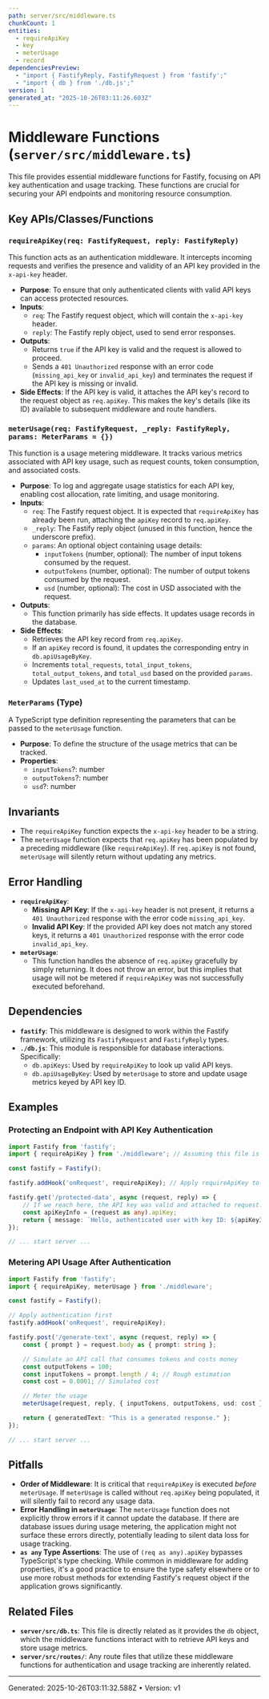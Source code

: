 ```yaml
---
path: server/src/middleware.ts
chunkCount: 1
entities:
  - requireApiKey
  - key
  - meterUsage
  - record
dependenciesPreview:
  - "import { FastifyReply, FastifyRequest } from 'fastify';"
  - "import { db } from './db.js';"
version: 1
generated_at: "2025-10-26T03:11:26.603Z"
---
```

# Middleware Functions (`server/src/middleware.ts`)

This file provides essential middleware functions for Fastify, focusing on API key authentication and usage tracking. These functions are crucial for securing your API endpoints and monitoring resource consumption.

## Key APIs/Classes/Functions

### `requireApiKey(req: FastifyRequest, reply: FastifyReply)`

This function acts as an authentication middleware. It intercepts incoming requests and verifies the presence and validity of an API key provided in the `x-api-key` header.

*   **Purpose**: To ensure that only authenticated clients with valid API keys can access protected resources.
*   **Inputs**:
    *   `req`: The Fastify request object, which will contain the `x-api-key` header.
    *   `reply`: The Fastify reply object, used to send error responses.
*   **Outputs**:
    *   Returns `true` if the API key is valid and the request is allowed to proceed.
    *   Sends a `401 Unauthorized` response with an error code (`missing_api_key` or `invalid_api_key`) and terminates the request if the API key is missing or invalid.
*   **Side Effects**: If the API key is valid, it attaches the API key's record to the request object as `req.apiKey`. This makes the key's details (like its ID) available to subsequent middleware and route handlers.

### `meterUsage(req: FastifyRequest, _reply: FastifyReply, params: MeterParams = {})`

This function is a usage metering middleware. It tracks various metrics associated with API key usage, such as request counts, token consumption, and associated costs.

*   **Purpose**: To log and aggregate usage statistics for each API key, enabling cost allocation, rate limiting, and usage monitoring.
*   **Inputs**:
    *   `req`: The Fastify request object. It is expected that `requireApiKey` has already been run, attaching the `apiKey` record to `req.apiKey`.
    *   `_reply`: The Fastify reply object (unused in this function, hence the underscore prefix).
    *   `params`: An optional object containing usage details:
        *   `inputTokens` (number, optional): The number of input tokens consumed by the request.
        *   `outputTokens` (number, optional): The number of output tokens consumed by the request.
        *   `usd` (number, optional): The cost in USD associated with the request.
*   **Outputs**:
    *   This function primarily has side effects. It updates usage records in the database.
*   **Side Effects**:
    *   Retrieves the API key record from `req.apiKey`.
    *   If an `apiKey` record is found, it updates the corresponding entry in `db.apiUsageByKey`.
    *   Increments `total_requests`, `total_input_tokens`, `total_output_tokens`, and `total_usd` based on the provided `params`.
    *   Updates `last_used_at` to the current timestamp.

### `MeterParams` (Type)

A TypeScript type definition representing the parameters that can be passed to the `meterUsage` function.

*   **Purpose**: To define the structure of the usage metrics that can be tracked.
*   **Properties**:
    *   `inputTokens`?: number
    *   `outputTokens`?: number
    *   `usd`?: number

## Invariants

*   The `requireApiKey` function expects the `x-api-key` header to be a string.
*   The `meterUsage` function expects that `req.apiKey` has been populated by a preceding middleware (like `requireApiKey`). If `req.apiKey` is not found, `meterUsage` will silently return without updating any metrics.

## Error Handling

*   **`requireApiKey`**:
    *   **Missing API Key**: If the `x-api-key` header is not present, it returns a `401 Unauthorized` response with the error code `missing_api_key`.
    *   **Invalid API Key**: If the provided API key does not match any stored keys, it returns a `401 Unauthorized` response with the error code `invalid_api_key`.
*   **`meterUsage`**:
    *   This function handles the absence of `req.apiKey` gracefully by simply returning. It does not throw an error, but this implies that usage will not be metered if `requireApiKey` was not successfully executed beforehand.

## Dependencies

*   **`fastify`**: This middleware is designed to work within the Fastify framework, utilizing its `FastifyRequest` and `FastifyReply` types.
*   **`./db.js`**: This module is responsible for database interactions. Specifically:
    *   `db.apiKeys`: Used by `requireApiKey` to look up valid API keys.
    *   `db.apiUsageByKey`: Used by `meterUsage` to store and update usage metrics keyed by API key ID.

## Examples

### Protecting an Endpoint with API Key Authentication

```typescript
import Fastify from 'fastify';
import { requireApiKey } from './middleware'; // Assuming this file is in the same directory

const fastify = Fastify();

fastify.addHook('onRequest', requireApiKey); // Apply requireApiKey to all routes

fastify.get('/protected-data', async (request, reply) => {
    // If we reach here, the API key was valid and attached to request.apiKey
    const apiKeyInfo = (request as any).apiKey;
    return { message: `Hello, authenticated user with key ID: ${apiKeyInfo.id}` };
});

// ... start server ...
```

### Metering API Usage After Authentication

```typescript
import Fastify from 'fastify';
import { requireApiKey, meterUsage } from './middleware';

const fastify = Fastify();

// Apply authentication first
fastify.addHook('onRequest', requireApiKey);

fastify.post('/generate-text', async (request, reply) => {
    const { prompt } = request.body as { prompt: string };

    // Simulate an API call that consumes tokens and costs money
    const outputTokens = 100;
    const inputTokens = prompt.length / 4; // Rough estimation
    const cost = 0.0001; // Simulated cost

    // Meter the usage
    meterUsage(request, reply, { inputTokens, outputTokens, usd: cost });

    return { generatedText: "This is a generated response." };
});

// ... start server ...
```

## Pitfalls

*   **Order of Middleware**: It is critical that `requireApiKey` is executed *before* `meterUsage`. If `meterUsage` is called without `req.apiKey` being populated, it will silently fail to record any usage data.
*   **Error Handling in `meterUsage`**: The `meterUsage` function does not explicitly throw errors if it cannot update the database. If there are database issues during usage metering, the application might not surface these errors directly, potentially leading to silent data loss for usage tracking.
*   **`as any` Type Assertions**: The use of `(req as any).apiKey` bypasses TypeScript's type checking. While common in middleware for adding properties, it's a good practice to ensure the type safety elsewhere or to use more robust methods for extending Fastify's request object if the application grows significantly.

## Related Files

*   **`server/src/db.ts`**: This file is directly related as it provides the `db` object, which the middleware functions interact with to retrieve API keys and store usage metrics.
*   **`server/src/routes/`**: Any route files that utilize these middleware functions for authentication and usage tracking are inherently related.

---
Generated: 2025-10-26T03:11:32.588Z  •  Version: v1
